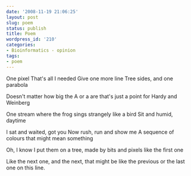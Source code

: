 ```yaml
---
date: '2008-11-19 21:06:25'
layout: post
slug: poem
status: publish
title: Poem
wordpress_id: '210'
categories:
- Bioinformatics - opinion
tags:
- poem
---
```


One pixel
That's all I needed
Give one more line
Tree sides, and one parabola

Doesn't matter how big
the A or a are
that's just a point
for Hardy and Weinberg

One stream
where the frog sings
strangely like a bird
Sit and humid, daytime

I sat and waited, got you
Now rush, run and show me
A sequence of colours that
might mean something

Oh, I know I put them
on a tree, made by bits
and pixels like
the first one

Like the next one,
and the next, that
might be like the previous
or the last one on this 
line.
